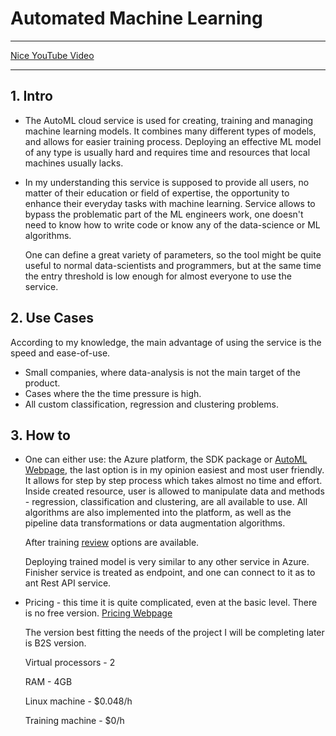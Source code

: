 # Automated Machine Learning

<hr>

<a href='https://www.youtube.com/watch?v=I8m4kZIeHJ4&ab_channel=MicrosoftDeveloper'>Nice YouTube Video</a>

<hr>

## 1. Intro


- The AutoML cloud service is used for creating, training and managing machine learning models. It combines many different types of models, and allows for easier training process. Deploying an effective ML model of any type is usually hard and requires time and resources that local machines usually lacks.

- In my understanding this service is supposed to provide all users, no matter of their education or field of expertise, the opportunity to enhance their everyday tasks with machine learning. Service allows to bypass the problematic part of the ML engineers work, one doesn't need to know how to write code or know any of the data-science or ML algorithms. 

  One can define a great variety of parameters, so the tool might be quite useful to normal data-scientists and programmers, but at the same time the entry threshold is low enough for almost everyone to use the service.

## 2. Use Cases

According to my knowledge, the main advantage of using the service is the speed and ease-of-use.

- Small companies, where data-analysis is not the main target of the product.
- Cases where the the time pressure is high.
- All custom classification, regression and clustering problems.

## 3. How to

- One can either use: the Azure platform, the SDK package or <a href='https://ml.azure.com/selectWorkspace?tid=common'>AutoML Webpage</a>, the last option is in my opinion easiest and most user friendly. It allows for step by step process which takes almost no time and effort. Inside created resource, user is allowed to manipulate data and methods - regression, classification and clustering, are all available to use. All algorithms are also implemented into the platform, as well as the pipeline data transformations or data augmentation algorithms.

  After training <a href='https://docs.microsoft.com/en-us/learn/modules/use-automated-machine-learning/use-auto-ml'>review</a> options are available.

  Deploying trained model is very similar to any other service in Azure. Finisher service is treated as endpoint, and one can connect to it as to ant Rest API service.

- Pricing - this time it is quite complicated, even at the basic level. There is no free version. <a href='https://azure.microsoft.com/pl-pl/pricing/details/machine-learning/'>Pricing Webpage</a> 

  The version best fitting the needs of the project I will be completing later is B2S version. 

  Virtual processors - 2

  RAM - 4GB

  Linux machine - $0.048/h

  Training machine - $0/h

  

  







